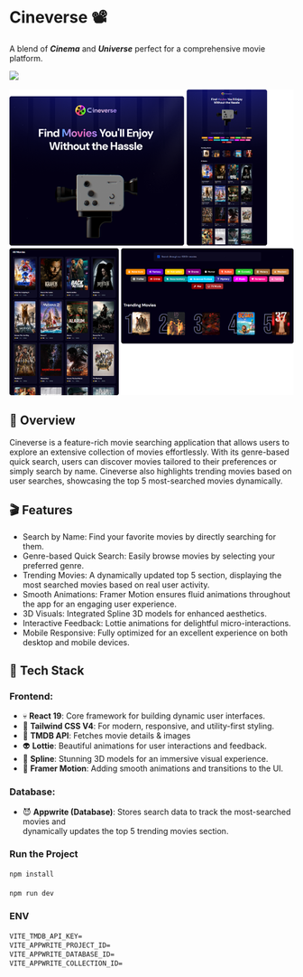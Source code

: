 # Cineverse 📽️

A blend of ***Cinema*** and ***Universe*** perfect for a comprehensive movie platform.

<img src="https://go-skill-icons.vercel.app/api/icons?i=react,tailwind,appwrite,api" />

![Cineverse App Demo](./cover/cineverseBG.png)

## 🍿 Overview
Cineverse is a feature-rich movie searching application that allows users to explore an extensive collection of movies effortlessly. With its genre-based quick search, users can discover movies tailored to their preferences or simply search by name. Cineverse also highlights trending movies based on user searches, showcasing the top 5 most-searched movies dynamically.

## 🎬 Features
- Search by Name: Find your favorite movies by directly searching for them.
- Genre-based Quick Search: Easily browse movies by selecting your preferred genre.
- Trending Movies: A dynamically updated top 5 section, displaying the most searched movies based on real user activity.
- Smooth Animations: Framer Motion ensures fluid animations throughout the app for an engaging user experience.
- 3D Visuals: Integrated Spline 3D models for enhanced aesthetics.
- Interactive Feedback: Lottie animations for delightful micro-interactions.
- Mobile Responsive: Fully optimized for an excellent experience on both desktop and mobile devices.

## 🎦 Tech Stack

### Frontend:

- 💀 **React 19**: Core framework for building dynamic user interfaces.
- 👻 **Tailwind CSS V4**: For modern, responsive, and utility-first styling.
- 👹 **TMDB API**: Fetches movie details & images
- 👽 **Lottie**: Beautiful animations for user interactions and feedback.
- 👾 **Spline**: Stunning 3D models for an immersive visual experience.
- 🤖 **Framer Motion**: Adding smooth animations and transitions to the UI.

### Database:

- 😈 **Appwrite (Database)**: Stores search data to track the most-searched movies and <br /> dynamically updates the top 5 trending movies section.

### Run the Project
```bash
npm install

npm run dev
```

### ENV
```dotenv
VITE_TMDB_API_KEY=
VITE_APPWRITE_PROJECT_ID=
VITE_APPWRITE_DATABASE_ID=
VITE_APPWRITE_COLLECTION_ID=
```
